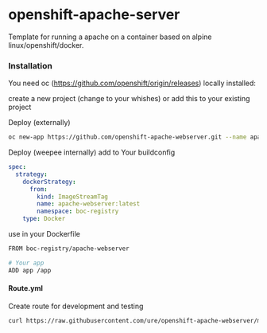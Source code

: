 # openshift-apache-server

Template for running a apache on a container based on alpine linux/openshift/docker.

### Installation

You need oc (https://github.com/openshift/origin/releases) locally installed:

create a new project (change to your whishes) or add this to your existing project

Deploy (externally)

```sh
oc new-app https://github.com/openshift-apache-webserver.git --name apache-webserver
```

Deploy (weepee internally)
add to Your buildconfig
```yaml
spec:
  strategy:
    dockerStrategy:
      from:
        kind: ImageStreamTag
        name: apache-webserver:latest
        namespace: boc-registry
    type: Docker
```
use in your Dockerfile
```sh
FROM boc-registry/apache-webserver

# Your app
ADD app /app
```

#### Route.yml

Create route for development and testing

```sh
curl https://raw.githubusercontent.com/ure/openshift-apache-webserver/master/Route.yaml | oc create -f -
```